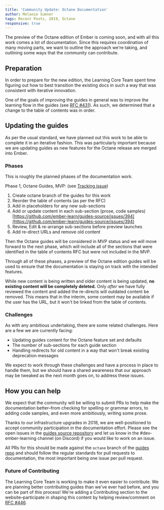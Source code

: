 ```yaml
---
title: 'Community Update: Octane Documentation'
author: Melanie Sumner
tags: Recent Posts, 2019, Octane
responsive: true
---
```


The preview of the Octane edition of Ember is coming soon, and with all this work comes a lot of documentation. Since this requires coordination of many moving parts, we want to outline the approach we're taking, and outlining some ways that the community can contribute. 

## Preparation

In order to prepare for the new edition, the Learning Core Team spent time figuring out how to best transition the existing docs in such a way that was consistent with iterative innovation. 

One of the goals of improving the guides in general was to improve the learning flow in the guides (see [RFC #431](https://github.com/emberjs/rfcs/pull/431)). As such, we determined that a change to the table of contents was in order.   

## Updating the guides

As per the usual standard, we have planned out this work to be able to complete it in an iterative fashion. This was particularly important because we are updating guides as new features for the Octane release are merged into Ember. 

### Phases

This is roughly the planned phases of the documentation work.

Phase 1, Octane Guides, MVP: (see [Tracking issue](https://github.com/ember-learn/guides-source/issues/394))

1. Create octane branch of the guides for this work
1. Reorder the table of contents (as per the RFC)
1. Add in placeholders for any new sub-sections
1. Add or update content in each sub-section (prose, code samples) [https://github.com/ember-learn/guides-source/issues/394](https://github.com/ember-learn/guides-source/issues/394)
1. Review, Edit & re-arrange sub-sections before preview launches
1. Add re-direct URLs and remove old content

Then the Octane guides will be considered in MVP status and we will move forward to the next phase, which will include all of the sections that were identified in the table of contents RFC but were not included in the MVP. 

Through all of these phases, a preview of the Octane edition guides will be used to ensure that the documentation is staying on track with the intended features. 

While new content is being written and older content is being updated, **no existing content will be completely deleted.** Only _after_ we have fully reviewed the content and added the re-directs will outdated content be removed. This means that in the interim, some content may be available if the user has the URL, but it won't be linked from the table of contents. 

### Challenges
As with any ambitious undertaking, there are some related challenges. Here are a few we are currently facing: 

- Updating guides content for the Octane feature set and defaults
- The number of sub-sections for each guide section
- Handling redirects for old content in a way that won't break existing deprecation messages

We expect to work through these challenges and have a process in place to handle them, but we should have a shared awareness that our approach may be tweaked as the next month goes on, to address these issues. 

## How you can help
We expect that the community will be willing to submit PRs to help make the documentation better–from checking for spelling or grammar errors, to adding code samples, and even more ambitiously, writing some prose. 

Thanks to our infrastructure upgrades in 2018, we are well-positioned to accept community participation in the documentation effort. Please see the open issues in the [guides source repository](https://github.com/ember-learn/guides-source/issues) and let us know in the #dev-ember-learning channel (on Discord) if you would like to work on an issue. 

All PRs for this should be made against the `octane` branch of the [guides repo](https://github.com/ember-learn/guides-source) and should follow the regular standards for pull requests to documentation, the most important being one issue per pull request. 

### Future of Contributing

The Learning Core Team is working to make it even easier to contribute. We are planning better contributing guides than we've ever had before, and you can be part of this process! We're adding a Contributing section to the website–participate in shaping this content by helping review/comment on [RFC #446](https://github.com/emberjs/rfcs/pull/446).


